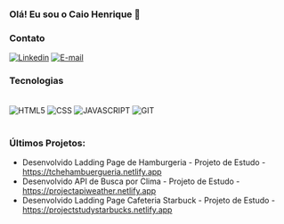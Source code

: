 ### Olá! Eu sou o Caio Henrique 👋

### Contato

[![Linkedin](https://img.shields.io/badge/LinkedIn-0077B5?style=for-the-badge&logo=linkedin&logoColor=white)](https://www.linkedin.com/in/caio-henrique-01a43b192/)
[![E-mail](https://img.shields.io/badge/Gmail-D14836?style=for-the-badge&logo=gmail&logoColor=white)](https://mail.google.com/mail/u/0/#inbox)

### Tecnologias

<div style="display: inline_block"><br/>
    <img align="center" alt="HTML5" src="https://img.shields.io/badge/HTML5-E34F26?style=for-the-badge&logo=html5&logoColor=white">
    <img align="center" alt="CSS" src="https://img.shields.io/badge/CSS3-1572B6?style=for-the-badge&logo=css3&logoColor=white">
    <img align="center" alt="JAVASCRIPT" src="https://img.shields.io/badge/JavaScript-F7DF1E?style=for-the-badge&logo=javascript&logoColor=black">
    <img align="center" alt="GIT"src="https://img.shields.io/badge/GIT-E44C30?style=for-the-badge&logo=git&logoColor=white">
<div><br/>

### Últimos Projetos:

- Desenvolvido Ladding Page de Hamburgeria - Projeto de Estudo - https://tchehambuergueria.netlify.app <br/>
- Desenvolvido API de Busca por Clima - Projeto de Estudo - https://projectapiweather.netlify.app <br/>
- Desenvolvido Ladding Page Cafeteria Starbuck - Projeto de Estudo - https://projectstudystarbucks.netlify.app <br/>


